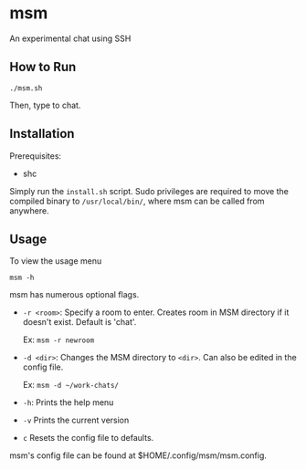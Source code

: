 # msm

An experimental chat using SSH

## How to Run

```console
./msm.sh
```

Then, type to chat.

## Installation
Prerequisites:
- shc

Simply run the `install.sh` script. Sudo privileges are required to move the compiled binary to `/usr/local/bin/`, where msm can be called from anywhere.

## Usage
To view the usage menu
```console
msm -h
```

msm has numerous optional flags.
- `-r <room>`: Specify a room to enter. Creates room in MSM directory if it doesn't exist. Default is 'chat'.
  
  Ex: `msm -r newroom`
- `-d <dir>`: Changes the MSM directory to `<dir>`. Can also be edited in the config file.

  Ex: `msm -d ~/work-chats/`
- `-h`: Prints the help menu
- `-v` Prints the current version
- `c` Resets the config file to defaults.

msm's config file can be found at $HOME/.config/msm/msm.config.

